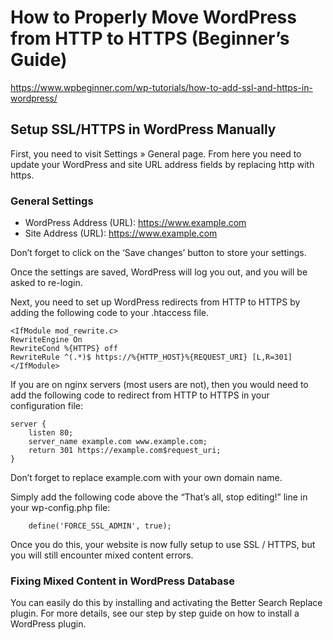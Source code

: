 # How to Properly Move WordPress from HTTP to HTTPS (Beginner’s Guide)

https://www.wpbeginner.com/wp-tutorials/how-to-add-ssl-and-https-in-wordpress/

## Setup SSL/HTTPS in WordPress Manually

First, you need to visit Settings » General page. From here you need to update your WordPress and site URL address fields by replacing http with https.

### General Settings

- WordPress Address (URL): https://www.example.com
- Site Address (URL): https://www.example.com

Don’t forget to click on the ‘Save changes’ button to store your settings.

Once the settings are saved, WordPress will log you out, and you will be asked to re-login.

Next, you need to set up WordPress redirects from HTTP to HTTPS by adding the following code to your .htaccess file.

```
<IfModule mod_rewrite.c>
RewriteEngine On
RewriteCond %{HTTPS} off
RewriteRule ^(.*)$ https://%{HTTP_HOST}%{REQUEST_URI} [L,R=301]
</IfModule>
```

If you are on nginx servers (most users are not), then you would need to add the following code to redirect from HTTP to HTTPS in your configuration file:

```
server {
    listen 80;
    server_name example.com www.example.com;
    return 301 https://example.com$request_uri;
}
```

Don’t forget to replace example.com with your own domain name.

Simply add the following code above the “That’s all, stop editing!” line in your wp-config.php file:

```
    define('FORCE_SSL_ADMIN', true);
```

Once you do this, your website is now fully setup to use SSL / HTTPS, but you will still encounter mixed content errors.

### Fixing Mixed Content in WordPress Database

You can easily do this by installing and activating the Better Search Replace plugin. For more details, see our step by step guide on how to install a WordPress plugin.

